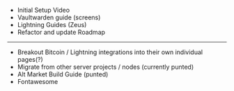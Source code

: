 - Initial Setup Video
- Vaultwarden guide (screens)
- Lightning Guides (Zeus)
- Refactor and update Roadmap
---
- Breakout Bitcoin / Lightning integrations into their own individual pages(?)
- Migrate from other server projects / nodes (currently punted)
- Alt Market Build Guide (punted)
- Fontawesome
